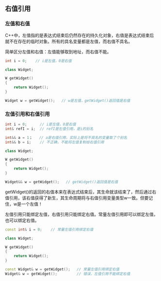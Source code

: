 
## 右值引用

### 左值和右值

C++中，左值指的是表达式结束后仍然存在的持久化对象，右值是表达式结束后就不在存在的临时对象。所有的具名变量都是左值，而右值不具名。

简单区分左值和右值：左值能够取到地址，而右值不能。
```c++
int i = 0;    // i是左值，0是右值

class Widget;

W getWidget()
{
    return Widget();
}

Widget w = getWidget();   // w是左值，getWidget()返回值是右值
```

### 左值引用和右值引用
```c++
int i = 0;      // i是左值，0是右值
int& refI = i;  // refI是左值引用，是i的别名

int&& a = 1；   // a是右值引用，实际上是将不具名的变量取了个别名
int&& b = i;    // 不正确，不能将左值复制给右值引用

class Widget;

W getWidget()
{
    return Widget();
}

Widget&& w = getWidget();   // getWidget()返回值是右值
```
getWidget()的返回的右值本来在表达式结束后，其生命就该结束了，然后通过右值引用，该右值获得了新生，其生命周期将与右值引用变量类型w一致。但要记住，w是一个左值！

左值引用只能绑定左值，右值引用只能绑定右值。常量左值引用即可以绑定左值，也可以绑定右值。
```c++
const int& i = 0;    // 常量左值引用绑定右值

class Widget;

W getWidget()
{
    return Widget();
}

const Widget& w = getWidget();   // 常量左值引用绑定右值
Widget& w = getWidget();         // 错误，左值引用不能绑定右值
```